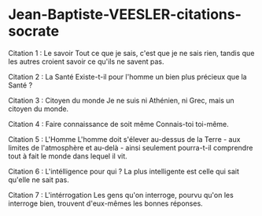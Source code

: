 # Jean-Baptiste-VEESLER-citations-socrate

Citation 1 :​ Le savoir
Tout ce que je sais, c'est que je ne sais rien, tandis que les autres croient savoir ce
qu'ils ne savent pas.

Citation 2 :​ La Santé
Existe-t-il pour l'homme un bien plus précieux que la Santé ?

Citation 3 : Citoyen du monde
​Je ne suis ni Athénien, ni Grec, mais un citoyen du monde.

Citation 4 :​ Faire connaissance de soit même
Connais-toi toi-même.

Citation 5 :​ L'Homme
L'homme doit s'élever au-dessus de la Terre - aux limites de l'atmosphère et
au-delà - ainsi seulement pourra-t-il comprendre tout à fait le monde dans lequel il vit.

Citation 6 :​ L'intélligence pour qui ?
La plus intelligente est celle qui sait qu'elle ne sait pas.

Citation 7 :​ L'intérrogation 
Les gens qu'on interroge, pourvu qu'on les interroge bien, trouvent d'eux-mêmes
les bonnes réponses.